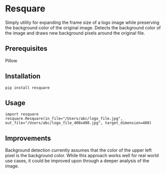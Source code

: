 # Resquare
Simply utility for expanding the frame size of a logo image while preserving the background color of the original image. Detects the background color of the image and draws new background pixels around the original file.

## Prerequisites
Pillow 

## Installation
```
pip install resquare
```

## Usage
```
import resquare
resquare.Resquare(in_file="/Users/abc/logo_file.jpg", out_file="/Users/abc/logo_file_400x400.jpg", target_dimension=400)
```

## Improvements
Background detection currently assumes that the color of the upper left pixel is the background color. While this approach works well for real world use cases, it could be improved upon through a deeper analysis of the image.
